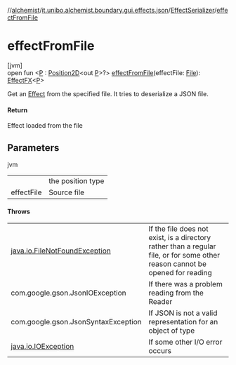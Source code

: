 //[alchemist](../../../index.md)/[it.unibo.alchemist.boundary.gui.effects.json](../index.md)/[EffectSerializer](index.md)/[effectFromFile](effect-from-file.md)

# effectFromFile

[jvm]\
open fun <[P](effect-from-file.md) : [Position2D](../../it.unibo.alchemist.model.interfaces/-position2-d/index.md)<out [P](../../it.unibo.alchemist.boundary.interfaces/-draw-command/index.md)>?> [effectFromFile](effect-from-file.md)(effectFile: [File](https://docs.oracle.com/javase/8/docs/api/java/io/File.html)): [EffectFX](../../it.unibo.alchemist.boundary.gui.effects/-effect-f-x/index.md)<[P](../../it.unibo.alchemist.boundary.interfaces/-draw-command/index.md)>

Get an [Effect](../../it.unibo.alchemist.boundary.gui.effects/-effect-f-x/index.md) from the specified file. It tries to deserialize a JSON file.

#### Return

Effect loaded from the file

## Parameters

jvm

| | |
|---|---|
| <P> | the position type |
| effectFile | Source file |

#### Throws

| | |
|---|---|
| [java.io.FileNotFoundException](https://docs.oracle.com/javase/8/docs/api/java/io/FileNotFoundException.html) | If the file does not exist, is a directory rather than a regular file, or for some other reason cannot be opened for reading |
| com.google.gson.JsonIOException | If there was a problem reading from the Reader |
| com.google.gson.JsonSyntaxException | If JSON is not a valid representation for an object of type |
| [java.io.IOException](https://docs.oracle.com/javase/8/docs/api/java/io/IOException.html) | If some other I/O error occurs |
